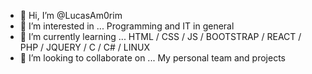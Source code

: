 - 👋 Hi, I’m @LucasAm0rim
- 👀 I’m interested in ... Programming and IT in general
- 🌱 I’m currently learning ... HTML / CSS / JS / BOOTSTRAP / REACT / PHP / JQUERY / C / C# / LINUX
- 💞️ I’m looking to collaborate on ... My personal team and projects

<!---
LucasAm0rim/LucasAm0rim is a ✨ special ✨ repository because its `README.md` (this file) appears on your GitHub profile.
You can click the Preview link to take a look at your changes.
--->
